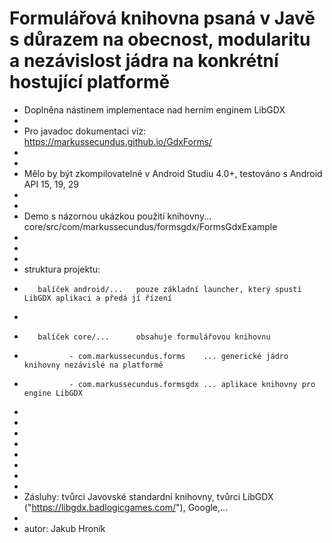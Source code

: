 # Formulářová knihovna psaná v Javě s důrazem na obecnost, modularitu a nezávislost jádra na konkrétní hostující platformě
* Doplněna nástinem implementace nad herním enginem LibGDX
*
* Pro javadoc dokumentaci viz: https://markussecundus.github.io/GdxForms/
*
*
* Mělo by být zkompilovatelné v Android Studiu 4.0+, testováno s Android API 15, 19, 29
*
*
* Demo s názornou ukázkou použití knihovny... core/src/com/markussecundus/formsgdx/FormsGdxExample
*
* 
*
* struktura projektu:
*        balíček android/...   pouze základní launcher, který spustí LibGDX aplikaci a předá jí řízení
*
*        balíček core/...      obsahuje formulářovou knihovnu
*               - com.markussecundus.forms    ... generické jádro knihovny nezávislé na platformě
*               - com.markussecundus.formsgdx ... aplikace knihovny pro engine LibGDX
*           
*
*
*
*
*
*
*
* Zásluhy: tvůrci Javovské standardní knihovny, tvůrci LibGDX ("https://libgdx.badlogicgames.com/"), Google,...
*
* autor: Jakub Hroník
